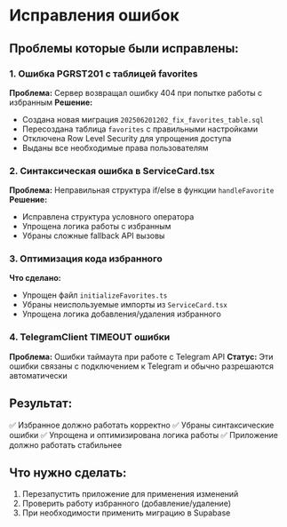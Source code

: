 # Исправления ошибок

## Проблемы которые были исправлены:

### 1. Ошибка PGRST201 с таблицей favorites
**Проблема:** Сервер возвращал ошибку 404 при попытке работы с избранным
**Решение:** 
- Создана новая миграция `202506201202_fix_favorites_table.sql`
- Пересоздана таблица `favorites` с правильными настройками
- Отключена Row Level Security для упрощения доступа
- Выданы все необходимые права пользователям

### 2. Синтаксическая ошибка в ServiceCard.tsx
**Проблема:** Неправильная структура if/else в функции `handleFavorite`
**Решение:**
- Исправлена структура условного оператора
- Упрощена логика работы с избранным
- Убраны сложные fallback API вызовы

### 3. Оптимизация кода избранного
**Что сделано:**
- Упрощен файл `initializeFavorites.ts` 
- Убраны неиспользуемые импорты из `ServiceCard.tsx`
- Упрощена логика добавления/удаления избранного

### 4. TelegramClient TIMEOUT ошибки
**Проблема:** Ошибки таймаута при работе с Telegram API
**Статус:** Эти ошибки связаны с подключением к Telegram и обычно разрешаются автоматически

## Результат:
✅ Избранное должно работать корректно
✅ Убраны синтаксические ошибки
✅ Упрощена и оптимизирована логика работы
✅ Приложение должно работать стабильнее

## Что нужно сделать:
1. Перезапустить приложение для применения изменений
2. Проверить работу избранного (добавление/удаление)
3. При необходимости применить миграцию в Supabase 